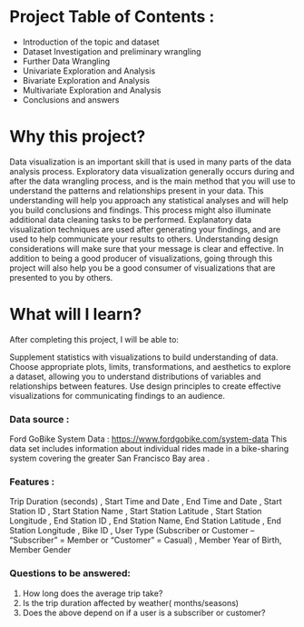 # Project Table of Contents : 
* Introduction of the topic and dataset
* Dataset Investigation and preliminary wrangling
* Further Data Wrangling
* Univariate Exploration and Analysis
* Bivariate Exploration and Analysis
* Multivariate Exploration and Analysis
* Conclusions and answers

# Why this project?
Data visualization is an important skill that is used in many parts of the data analysis process. Exploratory data visualization generally occurs during and after the data wrangling process, and is the main method that you will use to understand the patterns and relationships present in your data. This understanding will help you approach any statistical analyses and will help you build conclusions and findings. This process might also illuminate additional data cleaning tasks to be performed. Explanatory data visualization techniques are used after generating your findings, and are used to help communicate your results to others. Understanding design considerations will make sure that your message is clear and effective. In addition to being a good producer of visualizations, going through this project will also help you be a good consumer of visualizations that are presented to you by others.

# What will I learn?
After completing this project, I will be able to:

Supplement statistics with visualizations to build understanding of data.
Choose appropriate plots, limits, transformations, and aesthetics to explore a dataset, allowing you to understand distributions of variables and relationships between features.
Use design principles to create effective visualizations for communicating findings to an audience.


### Data source :
Ford GoBike System Data : https://www.fordgobike.com/system-data
This data set includes information about individual rides made in a bike-sharing system covering the greater San Francisco Bay area .

### Features :
Trip Duration (seconds) , Start Time and Date , End Time and Date , Start Station ID , Start Station Name , Start Station Latitude , Start Station Longitude ,  End Station ID , End Station Name,  End Station Latitude , End Station Longitude , Bike ID , User Type (Subscriber or Customer – “Subscriber” = Member or “Customer” = Casual) , Member Year of Birth, Member Gender

### Questions to be answered: 
1. How long does the average trip take?
2. Is the trip duration affected by weather( months/seasons)
3. Does the above depend on if a user is a subscriber or customer?






